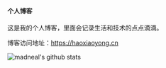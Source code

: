 #### 个人博客
这是我的个人博客，里面会记录生活和技术的点点滴滴。

博客访问地址：https://haoxiaoyong.cn

![madneal's github stats](https://github-readme-stats.vercel.app/api?username=haoxiaoyong1014&show_icons=true&theme=solarized-light)
<!--
**haoxiaoyong1014/haoxiaoyong1014** is a ✨ _special_ ✨ repository because its `README.md` (this file) appears on your GitHub profile.

Here are some ideas to get you started:

- 🔭 I’m currently working on ...
- 🌱 I’m currently learning ...
- 👯 I’m looking to collaborate on ...
- 🤔 I’m looking for help with ...
- 💬 Ask me about ...
- 📫 How to reach me: ...
- 😄 Pronouns: ...
- ⚡ Fun fact: ...
-->

